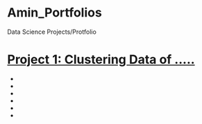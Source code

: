 # Amin_Portfolios
Data Science Projects/Protfolio

# [Project 1: Clustering Data of .....](https://github.com/aminrbspace/Amin_Portfolios)
- 
-
-
-
-
-
